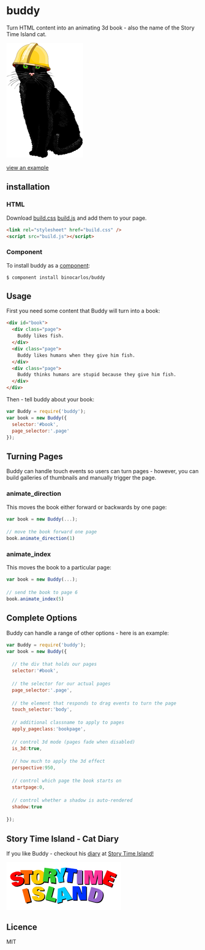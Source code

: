 buddy
=====

Turn HTML content into an animating 3d book - also the name of the Story Time Island cat.

[![Buddy the cat](assets/buddy.png)](http://www.storytimeisland.com/cat.html)

[view an example](http://binocarlos.github.io/budddy)

## installation

### HTML

Download [build.css](build/build.css) [build.js](build/build.js) and add them to your page.

```html
<link rel="stylesheet" href="build.css" />
<script src="build.js"></script>
```

### Component

To install buddy as a [component](https://github.com/component/component):

	$ component install binocarlos/buddy

## Usage

First you need some content that Buddy will turn into a book:

```html
<div id="book">
  <div class="page">
    Buddy likes fish.
  </div>
  <div class="page">
    Buddy likes humans when they give him fish.
  </div>
  <div class="page">
    Buddy thinks humans are stupid because they give him fish.
  </div>
</div>
```

Then - tell buddy about your book:

```js
var Buddy = require('buddy');
var book = new Buddy({
  selector:'#book',
  page_selector:'.page'
});
```

## Turning Pages

Buddy can handle touch events so users can turn pages - however, you can build galleries of thumbnails and manually trigger the page.

### animate_direction

This moves the book either forward or backwards by one page:

```js
var book = new Buddy(...);

// move the book forward one page
book.animate_direction(1)
```

### animate_index

This moves the book to a particular page:

```js
var book = new Buddy(...);

// send the book to page 6
book.animate_index(5)
```

## Complete Options

Buddy can handle a range of other options - here is an example:

```js
var Buddy = require('buddy');
var book = new Buddy({

  // the div that holds our pages
  selector:'#book',

  // the selector for our actual pages
  page_selector:'.page',

  // the element that responds to drag events to turn the page
  touch_selector:'body',

  // additional classname to apply to pages
  apply_pageclass:'bookpage',

  // control 3d mode (pages fade when disabled)
  is_3d:true,

  // how much to apply the 3d effect
  perspective:950,

  // control which page the book starts on
  startpage:0,

  // control whether a shadow is auto-rendered
  shadow:true

});
```

## Story Time Island - Cat Diary

If you like Buddy - checkout his [diary](http://www.storytimeisland.com/cat.html) at [Story Time Island!](http://www.storytimeisland.com)

[<img src="assets/logo.png" width=300 />](http://www.storytimeisland.com)

## Licence

MIT